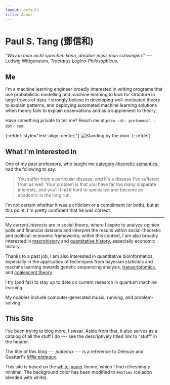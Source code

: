 ```yaml
---
layout: default
title: About
---
```


Paul S. Tang (鄧信和)
=====================

_"Wovon man nicht sprechen kann, darüber muss man schweigen."_
--- Ludwig Wittgenstein, _Tractatus Logico-Philosophicus_.

Me
--
I'm a machine learning engineer broadly interested in writing programs that use probabilistic modelling and machine learning to look for structure in large troves of data. I strongly believe in developing well-motivated theory to explain patterns, and deploying automated machine learning solutions when theory fails to explain observations and as a supplement to theory.

Have something private to tell me? Reach me at `ptsw -at- protonmail -dot- com`.

{:refdef: style="text-align: center;"}
![Standing by the door.](https://ptsw.ca/images/me.jpg "Me")
{: refdef}

What I'm Interested In
---------
One of my past professors, who taught me [category-theoretic semantics](https://en.wikipedia.org/wiki/Denotational_semantics#Connections_to_other_areas_of_computer_science), had the following to say:
> You suffer from a particular disease, and it's a disease I've suffered from as well. Your problem is that you have far too many disparate interests, and you'll find it hard to specialize and become an academic in the long run.

I'm not certain whether it was a criticism or a compliment (or both), but at this point, I'm pretty confident that he was correct.

- - - - -

My current _interests_ are in social theory, where I aspire to analyze opinion polls and financial datasets and interpret the results within social-theoretic and political-economic frameworks; within this context, I am also broadly interested in [macrohistory](https://en.wikipedia.org/wiki/Macrohistory) and [quantitative history](https://en.wikipedia.org/wiki/Quantitative_history), especially economic history.

Thanks to a past job, I am also interested in quantitative bioinformatics, especially in the application of techniques from bayesian statistics and machine learning towards genetic sequencing analysis, [transcriptomics](https://en.wikipedia.org/wiki/Transcriptome), and [coalescent theory](https://en.wikipedia.org/wiki/Coalescent_theory).

I try (and fail) to stay up to date on current research in quantum machine learning.

My _hobbies_ include computer-generated music, running, and problem-solving.

This Site
---------
I've been trying to blog more, I swear. Aside from that, it also serves as a catalog of all the stuff I do --- see the descriptively titled link to "stuff" in the header.

The title of this blog --- _plateaux_ --- is a reference to Deleuze and Guattari's [_Mille plateaux_](https://en.wikipedia.org/wiki/A_Thousand_Plateaus).

This site is based on the <a href="https://github.com/vinitkumar/white-paper">white-paper</a> theme, which I find refreshingly minimal.
The background color has been modified to `#e5f5e5` (celadon blended with white).
